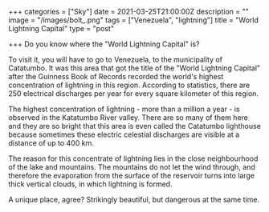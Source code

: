 +++
categories = ["Sky"]
date = 2021-03-25T21:00:00Z
description = ""
image = "/images/bolt_.png"
tags = ["Venezuela", "lightning"]
title = "World Lightning Capital"
type = "post"

+++
Do you know where the "World Lightning Capital" is?

To visit it, you will have to go to Venezuela, to the municipality of Catatumbo. It was this area that got the title of the "World Lightning Capital" after the Guinness Book of Records recorded the world's highest concentration of lightning in this region. According to statistics, there are 250 electrical discharges per year for every square kilometer of this region.

The highest concentration of lightning - more than a million a year - is observed in the Katatumbo River valley. There are so many of them here and they are so bright that this area is even called the Catatumbo lighthouse because sometimes these electric celestial discharges are visible at a distance of up to 400 km.

The reason for this concentrate of lightning lies in the close neighbourhood of the lake and mountains. The mountains do not let the wind through, and therefore the evaporation from the surface of the reservoir turns into large thick vertical clouds, in which lightning is formed.

A unique place, agree? Strikingly beautiful, but dangerous at the same time.